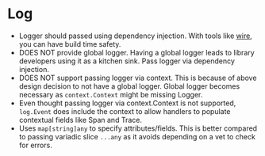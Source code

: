# Log


- Logger should passed using dependency injection. With tools like [wire][], you can have build time safety.
- DOES NOT provide global logger. Having a global logger leads to library developers using it as a kitchen sink. Pass logger via dependency injection.
- DOES NOT support passing logger via context. This is because of above design decision to not have a
global logger. Global logger becomes necessary as `context.Context` might be missing Logger.
- Even thought passing logger via context.Context is not supported, `log.Event` does include
the context to allow handlers to populate contextual fields like Span and Trace.
- Uses `map[string]any` to specify attributes/fields. This is better compared to passing variadic slice
`...any` as it avoids depending on a vet to check for errors.

[wire]: https://github.com/google/wire
